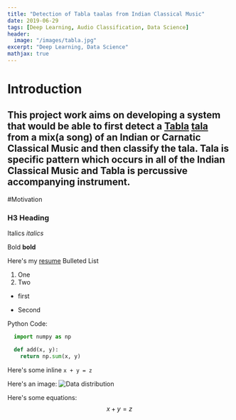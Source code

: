 ```yaml
---
title: "Detection of Tabla taalas from Indian Classical Music"
date: 2019-06-29
tags: [Deep Learning, Audio Classification, Data Science]
header:
  image: "/images/tabla.jpg"
excerpt: "Deep Learning, Data Science"
mathjax: true
---
```

# Introduction
This project work aims on developing a system that would be able to first detect a [Tabla](https://en.wikipedia.org/wiki/Tabla) [tala](https://en.wikipedia.org/wiki/Tala_(music)) from a mix(a song) of an Indian or Carnatic Classical Music and then classify the tala. Tala is specific pattern which occurs in all of the Indian Classical Music and Tabla is percussive accompanying instrument.
---

#Motivation

### H3 Heading

Italics
*italics*

Bold
**bold**

Here's my [resume](https://github.com/pranav6670)
Bulleted List
1. One
2. Two

* first
+ Second

Python Code:
```python
  import numpy as np

  def add(x, y):
    return np.sum(x, y)
```

Here's some inline `x + y = z`

Here's an image:
<img src="{{ site.url }}{{ site.baseurl }}/images/distribution.png" alt="Data distribution">

Here's some equations:
$$x+y=z$$
